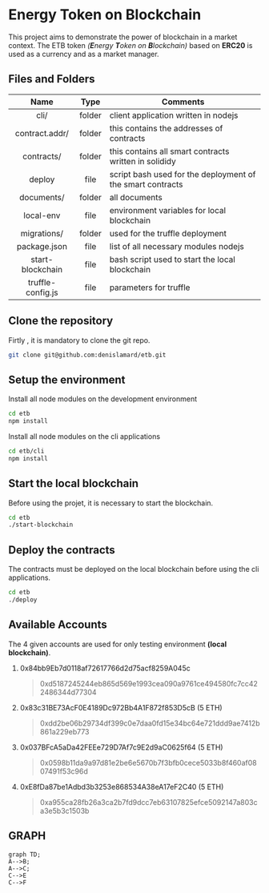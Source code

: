 # Energy Token on Blockchain

This project aims to demonstrate the power of blockchain in a market context. The ETB token *(**E**nergy **T**oken on **B**lockchain)* based on **ERC20** is used as a currency and as a market manager.

## Files and Folders

| Name          | Type           | Comments  |
|:-------------:|:--------------:| --------|
|cli/|folder|client application written in nodejs|
|contract.addr/|folder|this contains the addresses of contracts|
|contracts/|folder|this contains all smart contracts written in solididy|
|deploy|file|script bash used for the deployment of the smart contracts|
|documents/|folder|all documents|
|local-env|file|environment variables for local blockchain|
|migrations/|folder|used for the truffle deployment|
|package.json|file|list of all necessary modules nodejs|
|start-blockchain|file|bash script used to start the local blockchain|
|truffle-config.js|file|parameters for truffle|

## Clone the repository
Firtly , it is mandatory to clone the git repo.
```bash
git clone git@github.com:denislamard/etb.git
```
## Setup the environment
Install all node modules on the development environment
```bash
cd etb
npm install
```

Install all node modules on the cli applications
```bash
cd etb/cli
npm install
```

## Start the local blockchain
Before using the projet, it is necessary to start the blockchain.
```bash
cd etb
./start-blockchain
```
## Deploy the contracts
The contracts must be deployed on the local blockchain before using the cli applications.
```bash
cd etb
./deploy
```


## Available Accounts
The 4 given accounts are used for only testing environment **(local blockchain)**. 

1. 0x84bb9Eb7d0118af72617766d2d75acf8259A045c
	> 0xd5187245244eb865d569e1993cea090a9761ce494580fc7cc422486344d77304

2. 0x83c31BE73AcF0E4189Dc972Bb4A1F872f853D5cB (5 ETH)
	> 0xdd2be06b29734df399c0e7daa0fd15e34bc64e721ddd9ae7412b861a229eb773

3. 0x037BFcA5aDa42FEEe729D7Af7c9E2d9aC0625f64 (5 ETH)
	> 0x0598b11da9a97d81e2be6e5670b7f3bfb0cece5033b8f460af0807491f53c96d

4. 0xE8fDa87be1Adbd3b3253e868534A38eA17eF2C40 (5 ETH)
	> 0xa955ca28fb26a3ca2b7fd9dcc7eb63107825efce5092147a803ca3e5b3c1503b
	
	
## GRAPH
	
```mermaid
graph TD;
A-->B;
A-->C;
C-->E
C-->F
```	

